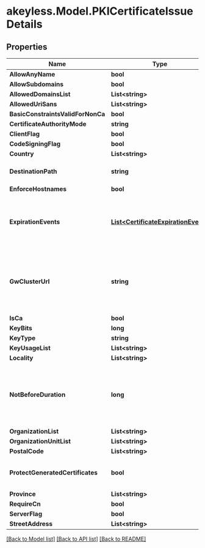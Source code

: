 # akeyless.Model.PKICertificateIssueDetails

## Properties

Name | Type | Description | Notes
------------ | ------------- | ------------- | -------------
**AllowAnyName** | **bool** |  | [optional] 
**AllowSubdomains** | **bool** |  | [optional] 
**AllowedDomainsList** | **List&lt;string&gt;** |  | [optional] 
**AllowedUriSans** | **List&lt;string&gt;** |  | [optional] 
**BasicConstraintsValidForNonCa** | **bool** |  | [optional] 
**CertificateAuthorityMode** | **string** |  | [optional] 
**ClientFlag** | **bool** |  | [optional] 
**CodeSigningFlag** | **bool** |  | [optional] 
**Country** | **List&lt;string&gt;** |  | [optional] 
**DestinationPath** | **string** | DestinationPath is the destination to save generated certificates | [optional] 
**EnforceHostnames** | **bool** |  | [optional] 
**ExpirationEvents** | [**List&lt;CertificateExpirationEvent&gt;**](CertificateExpirationEvent.md) | ExpirationNotification holds a list of expiration notices that should be sent in case a certificate is about to expire, this value is being propagated to the Certificate resources that are created | [optional] 
**GwClusterUrl** | **string** | GWClusterURL is required when CAMode is \&quot;public\&quot; and it defines the cluster URL the PKI should be issued from. The GW cluster must have permissions to read associated target&#39;s details | [optional] 
**IsCa** | **bool** |  | [optional] 
**KeyBits** | **long** |  | [optional] 
**KeyType** | **string** |  | [optional] 
**KeyUsageList** | **List&lt;string&gt;** |  | [optional] 
**Locality** | **List&lt;string&gt;** |  | [optional] 
**NotBeforeDuration** | **long** | A Duration represents the elapsed time between two instants as an int64 nanosecond count. The representation limits the largest representable duration to approximately 290 years. | [optional] 
**OrganizationList** | **List&lt;string&gt;** |  | [optional] 
**OrganizationUnitList** | **List&lt;string&gt;** |  | [optional] 
**PostalCode** | **List&lt;string&gt;** |  | [optional] 
**ProtectGeneratedCertificates** | **bool** | ProtectGeneratedCertificates dictates whether the created certificates should be protected from deletion | [optional] 
**Province** | **List&lt;string&gt;** |  | [optional] 
**RequireCn** | **bool** |  | [optional] 
**ServerFlag** | **bool** |  | [optional] 
**StreetAddress** | **List&lt;string&gt;** |  | [optional] 

[[Back to Model list]](../README.md#documentation-for-models) [[Back to API list]](../README.md#documentation-for-api-endpoints) [[Back to README]](../README.md)

